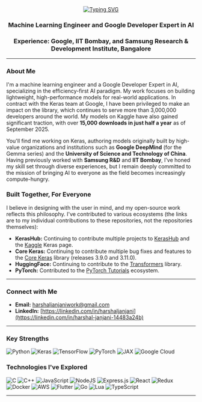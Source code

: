 <div align="center">
  <a href="https://git.io/typing-svg">
    <img src="https://readme-typing-svg.herokuapp.com?font=Schibsted+Grotesk&weight=600&size=40&pause=3000&color=F70000&background=C4C4C41F&center=true&vCenter=true&width=500&height=70&lines=Hello%2C+I'm+Harshal.." alt="Typing SVG">
  </a>
</div>

<h3 align="center">Machine Learning Engineer and Google Developer Expert in AI</h3>
<h3 align="center">Experience: Google, IIT Bombay, and Samsung Research & Development Institute, Bangalore</h3>

-----

### About Me

I'm a machine learning engineer and a Google Developer Expert in AI, specializing in the efficiency-first AI paradigm. My work focuses on building lightweight, high-performance models for real-world applications. In contract with the Keras team at Google, I have been privileged to make an impact on the library, which continues to serve more than 3,000,000 developers around the world. My models on Kaggle have also gained significant traction, with over **15,000 downloads in just half a year** as of September 2025.

You'll find me working on Keras, authoring models originally built by high-value organizations and institutions such as **Google DeepMind** (for the Gemma series) and the **University of Science and Technology of China**. Having previously worked with **Samsung R&D** and **IIT Bombay**, I’ve honed my skill set through diverse experiences, but I remain deeply committed to the mission of bringing AI to everyone as the field becomes increasingly compute-hungry.

### Built Together, For Everyone

I believe in designing with the user in mind, and my open-source work reflects this philosophy. I've contributed to various ecosystems (the links are to my individual contributions to these repositories, not the repositories themselves):

* **KerasHub:** Continuing to contribute multiple projects to [KerasHub](https://github.com/keras-team/keras-hub/pulls?q=is%3Apr+author%3Aharshaljanjani) and the [Kaggle](https://www.kaggle.com/harshaljanjani/models) Keras page.
* **Core Keras:** Continuing to contribute multiple bug fixes and features to the [Core Keras](https://github.com/keras-team/keras/pulls?q=is%3Apr+author%3Aharshaljanjani) library (releases 3.9.0 and 3.11.0).
* **HuggingFace:** Continuing to contribute to the [Transformers](https://github.com/huggingface/transformers/pulls?q=is%3Apr+author%3Aharshaljanjani) library.
* **PyTorch:** Contributed to the [PyTorch Tutorials](https://github.com/pytorch/tutorials/pull/3377) ecosystem.

-----

### Connect with Me

  * **Email:** harshaljanjaniwork@gmail.com
  * **LinkedIn:** [https://linkedin.com/in/harshaljanjani](https://linkedin.com/in/harshal-janjani-14483a24b)

-----

### Key Strengths
![Python](https://img.shields.io/badge/python-3670A0?style=for-the-badge&logo=python&logoColor=ffdd54) 
![Keras](https://img.shields.io/badge/Keras-%23D00000.svg?style=for-the-badge&logo=Keras&logoColor=white)
![TensorFlow](https://img.shields.io/badge/TensorFlow-%23FF6F00.svg?style=for-the-badge&logo=TensorFlow&logoColor=white) 
![PyTorch](https://img.shields.io/badge/PyTorch-%23EE4C2C.svg?style=for-the-badge&logo=PyTorch&logoColor=white)
![JAX](https://img.shields.io/badge/JAX-%237B42BC.svg?style=for-the-badge&logoColor=white)
![Google Cloud](https://img.shields.io/badge/GoogleCloud-%234285F4.svg?style=for-the-badge&logo=google-cloud&logoColor=white)

### Technologies I've Explored
![C](https://img.shields.io/badge/c-%2300599C.svg?style=for-the-badge&logo=c&logoColor=white)
![C++](https://img.shields.io/badge/c++-%2300599C.svg?style=for-the-badge&logo=c%2B%2B&logoColor=white) 
![JavaScript](https://img.shields.io/badge/javascript-%23323330.svg?style=for-the-badge&logo=javascript&logoColor=%23F7DF1E)
![NodeJS](https://img.shields.io/badge/node.js-6DA55F?style=for-the-badge&logo=node.js&logoColor=white) 
![Express.js](https://img.shields.io/badge/express.js-%23404d59.svg?style=for-the-badge&logo=express&logoColor=%2361DAFB)
![React](https://img.shields.io/badge/react-%2320232a.svg?style=for-the-badge&logo=react&logoColor=%2361DAFB) 
![Redux](https://img.shields.io/badge/redux-%23593d88.svg?style=for-the-badge&logo=redux&logoColor=white)
![Docker](https://img.shields.io/badge/docker-%230db7ed.svg?style=for-the-badge&logo=docker&logoColor=white)
![AWS](https://img.shields.io/badge/AWS-%23FF9900.svg?style=for-the-badge&logo=amazon-aws&logoColor=white)
![Flutter](https://img.shields.io/badge/Flutter-%2302569B.svg?style=for-the-badge&logo=Flutter&logoColor=white)
![Go](https://img.shields.io/badge/go-%2300ADD8.svg?style=for-the-badge&logo=go&logoColor=white)
![Lua](https://img.shields.io/badge/lua-%232C2D72.svg?style=for-the-badge&logo=lua&logoColor=white)
![TypeScript](https://img.shields.io/badge/typescript-%23007ACC.svg?style=for-the-badge&logo=typescript&logoColor=white)

-----
